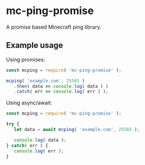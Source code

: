 # mc-ping-promise
A promise based Minecraft ping library.

## Example usage
Using promises:
```js
const mcping = require( 'mc-ping-promise' );

mcping( 'example.com', 25565 )
   .then( data => console.log( data ) )
   .catch( err => console.log( err ) );
```

Using async/await:
```js
const mcping = require( 'mc-ping-promise' );

try {
   let data = await mcping( 'example.com', 25565 );

   console.log( data );
} catch( err ) {
   console.log( err );
}
```
